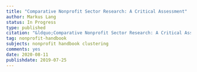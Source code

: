 ```yaml
---
title: "Comparative Nonprofit Sector Research: A Critical Assessment"
author: Markus Lang
status: In Progress
type: published
citation: "&ldquo;Comparative Nonprofit Sector Research: A Critical Assessment,&rdquo; to appear in <em>The Nonprofit Sector: A Research Handbook</em>, edited by Walter W. Powell, Particia Bromley."
tag: nonprofit-handbook
subjects: nonprofit handbook clustering
comments: yes
date: 2020-08-11
publishdate: 2019-07-25
---
```

